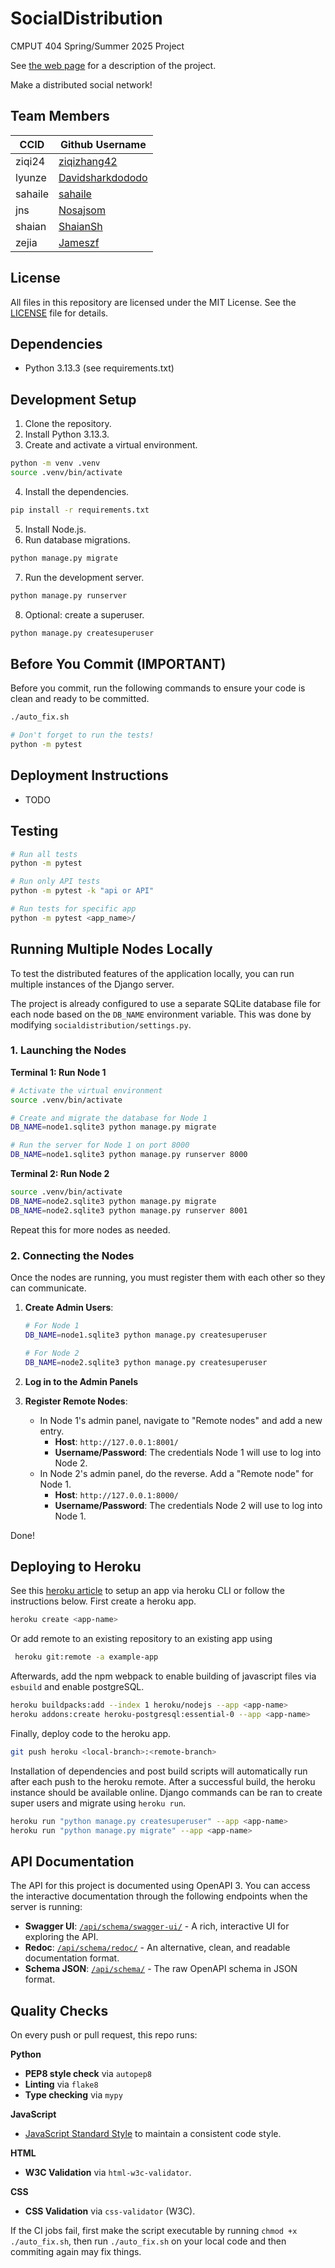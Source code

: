 SocialDistribution
===================================

CMPUT 404 Spring/Summer 2025 Project

See [the web page](https://uofa-cmput404.github.io/general/project.html) for a description of the project.

Make a distributed social network!

## Team Members
| CCID     | Github Username                                         |
|----------|---------------------------------------------------------|
| ziqi24   | [ziqizhang42](https://github.com/ziqizhang42)           |
| lyunze   | [Davidsharkdododo](https://github.com/Davidsharkdododo) |
| sahaile  | [sahaile](https://github.com/sahaile)                   |
| jns      | [Nosajsom](https://github.com/Nosajsom)                 |
| shaian   | [ShaianSh](https://github.com/ShaianSh)                 |
| zejia    | [Jameszf](https://github.com/Jameszf)                   |

## License

All files in this repository are licensed under the MIT License. See the [LICENSE](LICENSE) file for details.

## Dependencies

* Python 3.13.3 (see requirements.txt)

## Development Setup

1. Clone the repository.
2. Install Python 3.13.3.
3. Create and activate a virtual environment.
```bash
python -m venv .venv
source .venv/bin/activate
```
4. Install the dependencies.
```bash
pip install -r requirements.txt
```
5. Install Node.js.
6. Run database migrations.
```bash
python manage.py migrate
```
7. Run the development server.
```bash
python manage.py runserver
```
8. Optional: create a superuser.
```bash
python manage.py createsuperuser
```

## Before You Commit (IMPORTANT)

Before you commit, run the following commands to ensure your code is clean and ready to be committed.

```bash
./auto_fix.sh

# Don't forget to run the tests!
python -m pytest
```

## Deployment Instructions

* TODO

## Testing
```bash
# Run all tests
python -m pytest

# Run only API tests
python -m pytest -k "api or API"

# Run tests for specific app
python -m pytest <app_name>/
```

## Running Multiple Nodes Locally

To test the distributed features of the application locally, you can run multiple instances of the Django server.

The project is already configured to use a separate SQLite database file for each node based on the `DB_NAME` environment variable. This was done by modifying `socialdistribution/settings.py`.

### 1. Launching the Nodes

**Terminal 1: Run Node 1**
```bash
# Activate the virtual environment
source .venv/bin/activate

# Create and migrate the database for Node 1
DB_NAME=node1.sqlite3 python manage.py migrate

# Run the server for Node 1 on port 8000
DB_NAME=node1.sqlite3 python manage.py runserver 8000
```

**Terminal 2: Run Node 2**
```bash
source .venv/bin/activate
DB_NAME=node2.sqlite3 python manage.py migrate
DB_NAME=node2.sqlite3 python manage.py runserver 8001
```

Repeat this for more nodes as needed.

### 2. Connecting the Nodes

Once the nodes are running, you must register them with each other so they can communicate.

1.  **Create Admin Users**:
    ```bash
    # For Node 1
    DB_NAME=node1.sqlite3 python manage.py createsuperuser

    # For Node 2
    DB_NAME=node2.sqlite3 python manage.py createsuperuser
    ```

2.  **Log in to the Admin Panels**

3.  **Register Remote Nodes**:
    - In Node 1's admin panel, navigate to "Remote nodes" and add a new entry.
        - **Host**: `http://127.0.0.1:8001/`
        - **Username/Password**: The credentials Node 1 will use to log into Node 2.
    - In Node 2's admin panel, do the reverse. Add a "Remote node" for Node 1.
        - **Host**: `http://127.0.0.1:8000/`
        - **Username/Password**: The credentials Node 2 will use to log into Node 1.

Done!

## Deploying to Heroku
See this [heroku article](https://devcenter.heroku.com/articles/git) to setup an app via heroku CLI or follow the instructions below. First create a heroku app.

```bash
heroku create <app-name>
```

Or add remote to an existing repository to an existing app using

```bash
 heroku git:remote -a example-app
```

Afterwards, add the npm webpack to enable building of javascript files via `esbuild` and enable postgreSQL. 

```bash
heroku buildpacks:add --index 1 heroku/nodejs --app <app-name>
heroku addons:create heroku-postgresql:essential-0 --app <app-name>
```

Finally, deploy code to the heroku app.
```bash
git push heroku <local-branch>:<remote-branch>
```

Installation of dependencies and post build scripts will automatically run after each push to the heroku remote. After a successful build, the heroku instance should be available online. Django commands can be ran to create super users and migrate using `heroku run`.

```bash
heroku run "python manage.py createsuperuser" --app <app-name>
heroku run "python manage.py migrate" --app <app-name>
```


## API Documentation

The API for this project is documented using OpenAPI 3. You can access the interactive documentation through the following endpoints when the server is running:

- **Swagger UI**: [`/api/schema/swagger-ui/`](/api/schema/swagger-ui/) - A rich, interactive UI for exploring the API.
- **Redoc**: [`/api/schema/redoc/`](/api/schema/redoc/) - An alternative, clean, and readable documentation format.
- **Schema JSON**: [`/api/schema/`](/api/schema/) - The raw OpenAPI schema in JSON format.

## Quality Checks
On every push or pull request, this repo runs:

**Python**
- **PEP8 style check** via `autopep8`
- **Linting** via `flake8`
- **Type checking** via `mypy`

**JavaScript**
- [JavaScript Standard Style](https://standardjs.com/) to maintain a consistent code style.

**HTML**
- **W3C Validation** via `html-w3c-validator`.

**CSS**
- **CSS Validation** via `css-validator` (W3C).

If the CI jobs fail, first make the script executable by running `chmod +x ./auto_fix.sh`, then run `./auto_fix.sh` on your local code and then commiting again may fix things.
